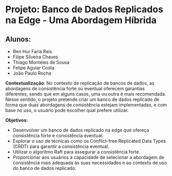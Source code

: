 # Projeto: Banco de Dados Replicados na Edge - Uma Abordagem Híbrida

## Alunos:
- Ben Hur Faria Reis
- Filipe Silveira Chaves
- Thiago Monteles de Sousa
- Felipe Aguiar Costa
- João Paulo Rocha

**Contextualização**:
No contexto de replicação de bancos de dados, as abordagens de consistência forte ou eventual oferecem garantias diferentes, 
sendo que em alguns casos, uma ou outra é mais recomendada. Nesse sentido, 
o projeto pretende criar um banco de dados replicado de forma que duas abordagens de consistência estejam implementadas,
e com base no uso, o usuário pode escolher qual prefere utilizar.


**Objetivos:**

- Desenvolver um banco de dados replicado na edge que ofereça consistência forte e consistência eventual.
- Explorar o uso de técnicas como os Conflict-free Replicated Data Types (CRDT) para garantir a consistência eventual.
- Utilizar o algoritmo Raft para assegurar a consistência forte.
- Proporcionar aos usuários a capacidade de selecionar a abordagem de consistência mais adequada às suas necessidades e ao contexto de uso do banco de dados replicado.
